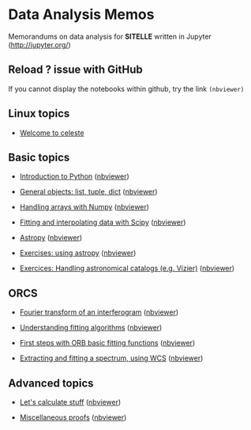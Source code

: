 # Data Analysis Memos

Memorandums on data analysis for **SITELLE** written in Jupyter (http://jupyter.org/)


## Reload ? issue with GitHub

If you cannot display the notebooks within github, try the link `(nbviewer)`

## Linux topics

* [Welcome to celeste](linux/welcome_to_celeste.md)

## Basic topics
* [Introduction to Python](basics/introduction.ipynb) ([nbviewer](https://nbviewer.jupyter.org/github/thomasorb/data_analysis_memos/blob/master/basics/introduction.ipynb?flush_cache=true))

* [General objects: list, tuple, dict](basics/basics_list_tuple_dict.ipynb) ([nbviewer](https://nbviewer.jupyter.org/github/thomasorb/data_analysis_memos/blob/master/basics/basics_list_tuple_dict.ipynb?flush_cache=true))

* [Handling arrays with Numpy](basics/basics_numpy_arrays.ipynb) ([nbviewer](https://nbviewer.jupyter.org/github/thomasorb/data_analysis_memos/blob/master/basics/basics_numpy_arrays.ipynb?flush_cache=true))

* [Fitting and interpolating data with Scipy](basics/basics_scipy_interpolations_fitting.ipynb) ([nbviewer](https://nbviewer.jupyter.org/github/thomasorb/data_analysis_memos/blob/master/basics/basics_scipy_interpolations_fitting.ipynb?flush_cache=true))

* [Astropy](basics/basics_astropy_fits.ipynb) ([nbviewer](https://nbviewer.jupyter.org/github/thomasorb/data_analysis_memos/blob/master/basics/basics_astropy_fits.ipynb?flush_cache=true))

* [Exercises: using astropy](basics/basics_exercices_galaxy_fit.ipynb) ([nbviewer](https://nbviewer.jupyter.org/github/thomasorb/data_analysis_memos/blob/master/basics/basics_exercices_galaxy_fit.ipynb?flush_cache=true))

* [Exercices: Handling astronomical catalogs (e.g. Vizier)](basics/basics_exercices_catalogs.ipynb) ([nbviewer](https://nbviewer.jupyter.org/github/thomasorb/data_analysis_memos/blob/master/basics/basics_exercices_catalogs.ipynb?flush_cache=true))

## ORCS

* [Fourier transform of an interferogram](orcs/orcs_fourier_transform.ipynb) ([nbviewer](https://nbviewer.jupyter.org/github/thomasorb/data_analysis_memos/blob/master/orcs/orcs_fourier_transform.ipynb?flush_cache=true))

* [Understanding fitting algorithms](orcs/orcs_fitting_algorithms.ipynb) ([nbviewer](https://nbviewer.jupyter.org/github/thomasorb/data_analysis_memos/blob/master/orcs/orcs_fitting_algorithms.ipynb?flush_cache=true))

* [First steps with ORB basic fitting functions](orcs/orcs_first_steps.ipynb) ([nbviewer](https://nbviewer.jupyter.org/github/thomasorb/data_analysis_memos/blob/master/orcs/orcs_first_steps.ipynb?flush_cache=true))

* [Extracting and fitting a spectrum, using WCS](orcs/orcs_spectral_cube_analysis.ipynb) ([nbviewer](https://nbviewer.jupyter.org/github/thomasorb/data_analysis_memos/blob/master/orcs/orcs_spectral_cube_analysis.ipynb?flush_cache=true))



## Advanced topics

* [Let's calculate stuff](advanced/orcs_calculate.ipynb) ([nbviewer](https://nbviewer.jupyter.org/github/thomasorb/data_analysis_memos/blob/master/advanced/orcs_calculate.ipynb?flush_cache=true))

* [Miscellaneous proofs](advanced/proofs.ipynb) ([nbviewer](https://nbviewer.jupyter.org/github/thomasorb/data_analysis_memos/blob/master/advanced/proofs.ipynb?flush_cache=true))
